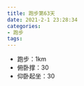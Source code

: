 ```yaml
---
title: 跑步第63天
date: 2021-2-1 23:28:34
categories: 
- 跑步
tags:
---
```


- 跑步：1km
- 俯卧撑：30
- 仰卧起坐：30

